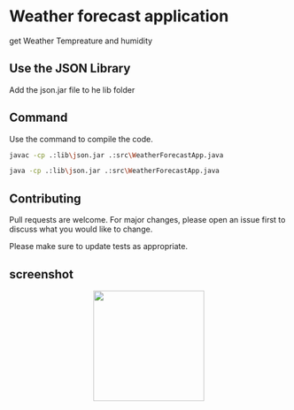 # Weather forecast application

get Weather Tempreature and humidity
## Use the JSON Library
Add the json.jar file to he lib folder

## Command

Use the command to compile the code.

```bash
javac -cp .:lib\json.jar .:src\WeatherForecastApp.java
```
```bash
java -cp .:lib\json.jar .:src\WeatherForecastApp.java
```
## Contributing

Pull requests are welcome. For major changes, please open an issue first
to discuss what you would like to change.

Please make sure to update tests as appropriate.

## screenshot
<div align="center">
  <img height="200" src="[https://notlpubliclibrary.org/sites/default/files/inline-images/36.jpg](https://github.com/vaibhavingle2007/weather-app-Java/blob/91aeec15849fe8c4363fe927cb54c62d401131e9/WhatsApp%20Image%202025-03-24%20at%2010.01.18%20PM.jpeg)"  />
</div>
